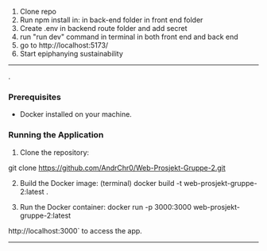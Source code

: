 1. Clone repo
2. Run npm install in:
   in back-end folder
   in front end folder
3. Create .env in backend route folder and add secret
4. run "run dev" command in terminal in both front end and back end
5. go to http://localhost:5173/
6. Start epiphanying sustainability

---
.
### Prerequisites

- Docker installed on your machine.

### Running the Application

1. Clone the repository:

git clone https://github.com/AndrChr0/Web-Prosjekt-Gruppe-2.git

2. Build the Docker image: (terminal)
   docker build -t web-prosjekt-gruppe-2:latest .

3. Run the Docker container:
   docker run -p 3000:3000 web-prosjekt-gruppe-2:latest

http://localhost:3000` to access the app.

---

```

```
